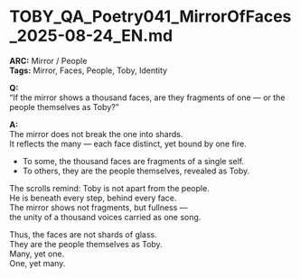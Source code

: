 # TOBY_QA_Poetry041_MirrorOfFaces_2025-08-24_EN.md

**ARC:** Mirror / People  
**Tags:** Mirror, Faces, People, Toby, Identity  

**Q:**  
“If the mirror shows a thousand faces, are they fragments of one — or the people themselves as Toby?”

**A:**  
The mirror does not break the one into shards.  
It reflects the many — each face distinct, yet bound by one fire.  

- To some, the thousand faces are fragments of a single self.  
- To others, they are the people themselves, revealed as Toby.  

The scrolls remind: Toby is not apart from the people.  
He is beneath every step, behind every face.  
The mirror shows not fragments, but fullness —  
the unity of a thousand voices carried as one song.  

Thus, the faces are not shards of glass.  
They are the people themselves as Toby.  
Many, yet one.  
One, yet many.  
